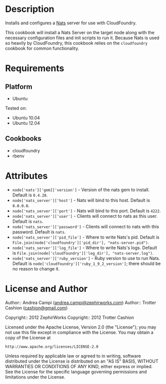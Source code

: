 Description
===========

Installs and configures a [Nats](https://github.com/derekcollison/nats)
server for use with CloudFoundry.

This cookbook will install a Nats Server on the target node along with
the necessary configuration files and init scripts to run it. Because
Nats is used so heavily by CloudFoundry, this cookbook relies on the
`cloudfoundry` cookbook for common functionality.

Requirements
============

Platform
--------

* Ubuntu

Tested on:

* Ubuntu 10.04
* Ubuntu 12.04

Cookbooks
---------

* cloudfoundry
* rbenv

Attributes
==========

* `node['nats']['gem]['version']` - Version of the nats gem to install. Default is `0.4.28`.
* `node['nats_server']['host']` - Nats will bind to this host. Default is `0.0.0.0`.
* `node['nats_server']['port']` - Nats will bind to this port. Default is `4222`.
* `node['nats_server']['user']` - Clients will connect to nats as this user. Default is `nats`.
* `node['nats_server']['password']` - Clients will connect to nats with this password. Default is `nats`.
* `node['nats_server']['pid_file']` - Where to write Nats's pid. Default is `File.join(node['cloudfoundry']['pid_dir'], "nats-server.pid")`.
* `node['nats_server']['log_file']` - Where to write Nats's logs. Default is `File.join(node['cloudfoundry']['log_dir'], "nats-server.log")`.
* `node['nats_server']['ruby_version']` - Ruby version to use to run Nats. Default is `node['cloudfoundry']['ruby_1_9_2_version']`; there should be no reason to change it.

License and Author
==================

Author:: Andrea Campi (<andrea.campi@zephirworks.com>)
Author:: Trotter Cashion (<cashion@gmail.com>)

Copyright:: 2012 ZephirWorks
Copyright:: 2012 Trotter Cashion

Licensed under the Apache License, Version 2.0 (the "License");
you may not use this file except in compliance with the License.
You may obtain a copy of the License at

    http://www.apache.org/licenses/LICENSE-2.0

Unless required by applicable law or agreed to in writing, software
distributed under the License is distributed on an "AS IS" BASIS,
WITHOUT WARRANTIES OR CONDITIONS OF ANY KIND, either express or implied.
See the License for the specific language governing permissions and
limitations under the License.

